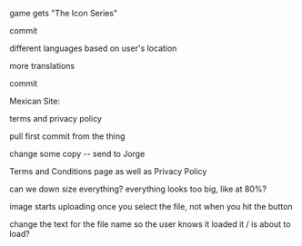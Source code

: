 

game gets "The Icon Series"

commit





different languages based on user's location

more translations

commit





Mexican Site:

terms and privacy policy

pull first commit from the thing

change some copy -- send to Jorge

Terms and Conditions page as well as Privacy Policy

can we down size everything? everything looks too big, like at 80%?

image starts uploading once you select the file, not when you hit the button

change the text for the file name so the user knows it loaded it / is about to load? 

